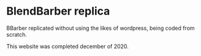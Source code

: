 # BlendBarber replica
 BBarber replicated without using the likes of wordpress, being coded from scratch. 

This website was completed december of 2020.
